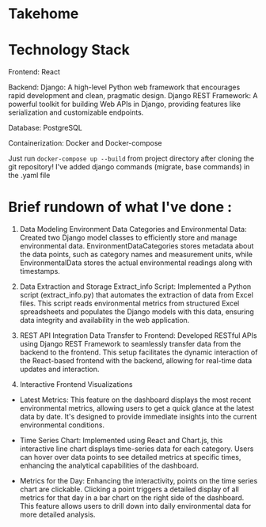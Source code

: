 # Takehome

# Technology Stack

Frontend: React

Backend:
Django: A high-level Python web framework that encourages rapid development and clean, pragmatic design.
Django REST Framework: A powerful toolkit for building Web APIs in Django, providing features like serialization and customizable endpoints.

Database: PostgreSQL

Containerization: Docker and Docker-compose

Just run `docker-compose up --build` from project directory after cloning the git repository! I've added django commands (migrate, base commands) in the .yaml file

# Brief rundown of what I've done : 

1. Data Modeling
Environment Data Categories and Environmental Data: Created two Django model classes to efficiently store and manage environmental data. EnvironmentDataCategories stores metadata about the data points, such as category names and measurement units, while EnvironmentalData stores the actual environmental readings along with timestamps.

2. Data Extraction and Storage
Extract_info Script: Implemented a Python script (extract_info.py) that automates the extraction of data from Excel files. This script reads environmental metrics from structured Excel spreadsheets and populates the Django models with this data, ensuring data integrity and availability in the web application.

3. REST API Integration
Data Transfer to Frontend: Developed RESTful APIs using Django REST Framework to seamlessly transfer data from the backend to the frontend. This setup facilitates the dynamic interaction of the React-based frontend with the backend, allowing for real-time data updates and interaction.

4. Interactive Frontend Visualizations
   
- Latest Metrics: This feature on the dashboard displays the most recent environmental metrics, allowing users to get a quick glance at the latest data by date. It's designed to provide immediate insights into the current environmental conditions.
  
- Time Series Chart: Implemented using React and Chart.js, this interactive line chart displays time-series data for each category. Users can hover over data points to see detailed metrics at specific times, enhancing the analytical capabilities of the dashboard.
  
- Metrics for the Day: Enhancing the interactivity, points on the time series chart are clickable. Clicking a point triggers a detailed display of all metrics for that day in a bar chart on the right side of the dashboard. This feature allows users to drill down into daily environmental data for more detailed analysis.
